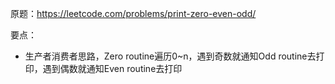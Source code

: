 
原题：https://leetcode.com/problems/print-zero-even-odd/

要点：
- 生产者消费者思路，Zero routine遍历0~n，遇到奇数就通知Odd routine去打印，遇到偶数就通知Even routine去打印